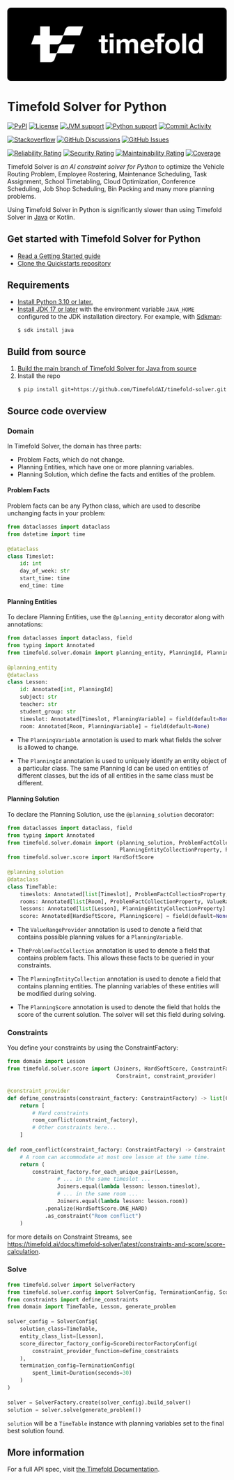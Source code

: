 ![Timefold Logo](https://raw.githubusercontent.com/TimefoldAI/timefold-solver/main/docs/src/modules/ROOT/images/shared/timefold-logo.png)

# Timefold Solver for Python

[![PyPI](https://img.shields.io/pypi/v/timefold?style=for-the-badge& "PyPI")](https://pypi.org/project/timefold/)
[![License](https://img.shields.io/github/license/TimefoldAI/timefold-solver?style=for-the-badge&logo=apache)](https://www.apache.org/licenses/LICENSE-2.0)
[![JVM support](https://img.shields.io/badge/Java-17+-brightgreen.svg?style=for-the-badge)](https://sdkman.io)
[![Python support](https://img.shields.io/badge/Python-3.10+-brightgreen.svg?style=for-the-badge)](https://www.python.org/downloads)
[![Commit Activity](https://img.shields.io/github/commit-activity/m/TimefoldAI/timefold-solver?label=commits&style=for-the-badge)](https://github.com/TimefoldAI/timefold-solver/pulse)

[![Stackoverflow](https://img.shields.io/badge/stackoverflow-ask_question-orange.svg?logo=stackoverflow&style=for-the-badge)](https://stackoverflow.com/questions/tagged/timefold)
[![GitHub Discussions](https://img.shields.io/github/discussions/TimefoldAI/timefold-solver?style=for-the-badge&logo=github)](https://github.com/TimefoldAI/timefold-solver/discussions)
[![GitHub Issues](https://img.shields.io/github/issues/TimefoldAI/timefold-solver?style=for-the-badge&logo=github)](https://github.com/TimefoldAI/timefold-solver/issues)

[![Reliability Rating](https://sonarcloud.io/api/project_badges/measure?project=ai.timefold:timefold-solver&metric=reliability_rating)](https://sonarcloud.io/summary/new_code?id=ai.timefold:timefold-solver)
[![Security Rating](https://sonarcloud.io/api/project_badges/measure?project=ai.timefold:timefold-solver&metric=security_rating)](https://sonarcloud.io/summary/new_code?id=ai.timefold:timefold-solver)
[![Maintainability Rating](https://sonarcloud.io/api/project_badges/measure?project=ai.timefold:timefold-solver&metric=sqale_rating)](https://sonarcloud.io/summary/new_code?id=ai.timefold:timefold-solver)
[![Coverage](https://sonarcloud.io/api/project_badges/measure?project=ai.timefold:timefold-solver&metric=coverage)](https://sonarcloud.io/summary/new_code?id=ai.timefold:timefold-solver)

Timefold Solver is *an AI constraint solver for Python* to optimize
the Vehicle Routing Problem, Employee Rostering, Maintenance Scheduling, Task Assignment, School Timetabling,
Cloud Optimization, Conference Scheduling, Job Shop Scheduling, Bin Packing and many more planning problems.

Using Timefold Solver in Python is significantly slower than using Timefold Solver in [Java](https://github.com/TimefoldAI/timefold-solver) or Kotlin.

## Get started with Timefold Solver for Python

* [Read a Getting Started guide](https://timefold.ai/docs)
* [Clone the Quickstarts repository](https://github.com/TimefoldAI/timefold-quickstarts)

## Requirements

- [Install Python 3.10 or later.](https://www.python.org)
- [Install JDK 17 or later](https://adoptium.net) with the environment variable `JAVA_HOME` configured to the JDK installation directory.
  For example, with [Sdkman](https://sdkman.io/):
  ```shell
  $ sdk install java
  ```

## Build from source

1. [Build the main branch of Timefold Solver for Java from source](https://github.com/TimefoldAI/timefold-solver?tab=readme-ov-file#build-from-source)
2. Install the repo
   ```shell
   $ pip install git+https://github.com/TimefoldAI/timefold-solver.git
   ```

## Source code overview

### Domain

In Timefold Solver, the domain has three parts:

- Problem Facts, which do not change.
- Planning Entities, which have one or more planning variables.
- Planning Solution, which define the facts and entities of the problem.

#### Problem Facts

Problem facts can be any Python class, which are used to describe unchanging facts in your problem:

```python
from dataclasses import dataclass
from datetime import time

@dataclass
class Timeslot:
    id: int
    day_of_week: str
    start_time: time
    end_time: time
```

#### Planning Entities

To declare Planning Entities, use the `@planning_entity` decorator along with annotations:

```python
from dataclasses import dataclass, field
from typing import Annotated
from timefold.solver.domain import planning_entity, PlanningId, PlanningVariable

@planning_entity
@dataclass
class Lesson:
    id: Annotated[int, PlanningId]
    subject: str
    teacher: str
    student_group: str
    timeslot: Annotated[Timeslot, PlanningVariable] = field(default=None)
    room: Annotated[Room, PlanningVariable] = field(default=None)
```

- The `PlanningVariable` annotation is used to mark what fields the solver is allowed to change.

- The `PlanningId` annotation is used to uniquely identify an entity object of a particular class. The same Planning Id can be used on entities of different classes, but the ids of all entities in the same class must be different.

#### Planning Solution

To declare the Planning Solution, use the `@planning_solution` decorator:

```python
from dataclasses import dataclass, field
from typing import Annotated
from timefold.solver.domain import (planning_solution, ProblemFactCollectionProperty, ValueRangeProvider,
                                    PlanningEntityCollectionProperty, PlanningScore)
from timefold.solver.score import HardSoftScore

@planning_solution
@dataclass
class TimeTable:
    timeslots: Annotated[list[Timeslot], ProblemFactCollectionProperty, ValueRangeProvider]
    rooms: Annotated[list[Room], ProblemFactCollectionProperty, ValueRangeProvider]
    lessons: Annotated[list[Lesson], PlanningEntityCollectionProperty]
    score: Annotated[HardSoftScore, PlanningScore] = field(default=None)
```

- The `ValueRangeProvider` annotation is used to denote a field that contains possible planning values for a `PlanningVariable`.

- The`ProblemFactCollection` annotation is used to denote a field that contains problem facts. This allows these facts to be queried in your constraints.

- The `PlanningEntityCollection` annotation is used to denote a field that contains planning entities. The planning variables of these entities will be modified during solving. 

- The `PlanningScore` annotation is used to denote the field that holds the score of the current solution. The solver will set this field during solving.

### Constraints

You define your constraints by using the ConstraintFactory:

```python
from domain import Lesson
from timefold.solver.score import (Joiners, HardSoftScore, ConstraintFactory,
                                   Constraint, constraint_provider)

@constraint_provider
def define_constraints(constraint_factory: ConstraintFactory) -> list[Constraint]:
    return [
        # Hard constraints
        room_conflict(constraint_factory),
        # Other constraints here...
    ]

def room_conflict(constraint_factory: ConstraintFactory) -> Constraint:
    # A room can accommodate at most one lesson at the same time.
    return (
        constraint_factory.for_each_unique_pair(Lesson,
                # ... in the same timeslot ...
                Joiners.equal(lambda lesson: lesson.timeslot),
                # ... in the same room ...
                Joiners.equal(lambda lesson: lesson.room))
            .penalize(HardSoftScore.ONE_HARD)
            .as_constraint("Room conflict")
    )
```
for more details on Constraint Streams,
see https://timefold.ai/docs/timefold-solver/latest/constraints-and-score/score-calculation.

### Solve

```python
from timefold.solver import SolverFactory
from timefold.solver.config import SolverConfig, TerminationConfig, ScoreDirectorFactoryConfig, Duration
from constraints import define_constraints
from domain import TimeTable, Lesson, generate_problem

solver_config = SolverConfig(
    solution_class=TimeTable,
    entity_class_list=[Lesson],
    score_director_factory_config=ScoreDirectorFactoryConfig(
        constraint_provider_function=define_constraints
    ),
    termination_config=TerminationConfig(
        spent_limit=Duration(seconds=30)
    )
)

solver = SolverFactory.create(solver_config).build_solver()
solution = solver.solve(generate_problem())
```

`solution` will be a `TimeTable` instance with planning
variables set to the final best solution found.

## More information

For a full API spec, visit [the Timefold Documentation](https://timefold.ai/docs/timefold-solver/latest).
